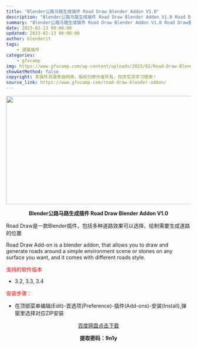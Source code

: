 ```yaml
---
title: "Blender公路马路生成插件 Road Draw Blender Addon V1.0"
description: "Blender公路马路生成插件 Road Draw Blender Addon V1.0 Road Draw是一款Blender插件，包括多种道路效果可以选择，绘制需要生成道路的位置 Road Dra..."
summary: "Blender公路马路生成插件 Road Draw Blender Addon V1.0 Road Draw是一款Blender插件，包括多种道路效果可以选择，绘制需要生成道路的位置 Road Dra..."
date: 2023-02-13 00:00:00
updated: 2023-02-13 00:00:00
author: blenderit
tags: 
    - 道路插件
categories:
    - gfxcamp
img: https://www.gfxcamp.com/wp-content/uploads/2023/02/Road-Draw-Blender-Addon.jpg
showGetMethod: false
copyright: 本插件资源来自网络，版权归原作者所有，仅供交流学习使用！
source_link: https://www.gfxcamp.com/road-draw-blender-addon/
---
```

<div><p><img decoding="async" class="aligncenter size-full wp-image-109873" src="https://www.gfxcamp.com/wp-content/uploads/2023/02/Road-Draw-Blender-Addon.jpg" data-src="https://www.gfxcamp.com/wp-content/uploads/2023/02/Road-Draw-Blender-Addon.jpg" alt="" width="590" height="295" data-srcset="https://www.gfxcamp.com/wp-content/uploads/2023/02/Road-Draw-Blender-Addon.jpg 590w, https://www.gfxcamp.com/wp-content/uploads/2023/02/Road-Draw-Blender-Addon-150x75.jpg 150w" data-sizes="(max-width: 590px) 100vw, 590px"></p><p style="text-align: center;"><strong>Blender公路马路生成插件 Road Draw Blender Addon V1.0</strong></p><p>Road Draw是一款Blender插件，包括多种道路效果可以选择，绘制需要生成道路的位置</p><p>Road Draw Add-on is a blender addon, that allows you to draw and generate roads around a simple environment scene or stones on any surface you want, and it comes with different roads style.</p><p><span style="color: #ff0000;">支持的软件版本</span></p><ul>
<li>3.2, 3.3, 3.4</li>
</ul><p><span style="color: #ff0000;">安装步骤：</span></p><ul>
<li>在顶部菜单编辑(Edit)-首选项(Preference)-插件(Add-ons)-安装(Install),弹窗里选择对应ZIP安装</li>
</ul><p style="text-align: center;"><a class="maxbutton-3 maxbutton maxbutton-baidu" target="_blank" rel="noopener" href="https://pan.baidu.com/s/1W6pJwaOwJXG-MSjL95hbfQ?pwd=9n1y"><span class="mb-text">百度网盘点击下载</span></a></p><p style="text-align: center;"><strong>提取密码：9n1y</strong></p></div>